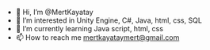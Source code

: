 - 👋 Hi, I’m @MertKayatay
- 👀 I’m interested in Unity Engine, C#, Java, html, css, SQL 
- 🌱 I’m currently learning Java script, html, css
- 📫 How to reach me mertkayataymert@gmail.com

<!---

--->
